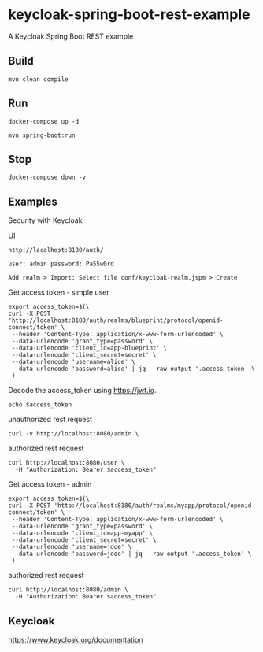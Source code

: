 # keycloak-spring-boot-rest-example
A Keycloak Spring Boot REST example

## Build

    mvn clean compile

## Run

    docker-compose up -d

    mvn spring-boot:run

## Stop

    docker-compose down -v

## Examples

Security with Keycloak

UI

    http://localhost:8180/auth/

    user: admin password: Pa55w0rd

    Add realm > Import: Select file conf/keycloak-realm.jspm > Create

Get access token - simple user

    export access_token=$(\
    curl -X POST 'http://localhost:8180/auth/realms/blueprint/protocol/openid-connect/token' \
     --header 'Content-Type: application/x-www-form-urlencoded' \
     --data-urlencode 'grant_type=password' \
     --data-urlencode 'client_id=app-blueprint' \
     --data-urlencode 'client_secret=secret' \
     --data-urlencode 'username=alice' \
     --data-urlencode 'password=alice' | jq --raw-output '.access_token' \
     )

Decode the access_token using https://jwt.io.

    echo $access_token

unauthorized rest request

    curl -v http://localhost:8080/admin \

authorized rest request

    curl http://localhost:8080/user \
      -H "Authorization: Bearer $access_token"

Get access token - admin

    export access_token=$(\
    curl -X POST 'http://localhost:8180/auth/realms/myapp/protocol/openid-connect/token' \
     --header 'Content-Type: application/x-www-form-urlencoded' \
     --data-urlencode 'grant_type=password' \
     --data-urlencode 'client_id=app-myapp' \
     --data-urlencode 'client_secret=secret' \
     --data-urlencode 'username=jdoe' \
     --data-urlencode 'password=jdoe' | jq --raw-output '.access_token' \
     )

authorized rest request

    curl http://localhost:8080/admin \
      -H "Authorization: Bearer $access_token"

## Keycloak
https://www.keycloak.org/documentation
